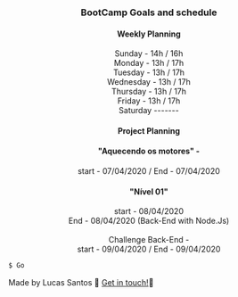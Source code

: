 <h3 align="center">
  BootCamp Goals and schedule
</h3>
<h4 align="center">
  Weekly Planning
</h4>
<p align="center">
 Sunday - 14h / 16h <br />
Monday - 13h / 17h <br />
Tuesday - 13h / 17h <br>
Wednesday - 13h / 17h <br>
Thursday - 13h / 17h <br>
Friday - 13h / 17h <br>
Saturday ------- <br>
</p>

<h4 align="center">
  Project Planning
</h4>

<h4 align="center"> 
 "Aquecendo os motores" - 
</h4>

 <p align="center">
  start - 07/04/2020 / 
  End - 07/04/2020
</p>

<h4 align="center"> 
 "Nível 01"
</h4>
<p align="center">
  start - 08/04/2020 <br /> 
  End - 08/04/2020 (Back-End with Node.Js) <br />
  <br />
  Challenge Back-End - <br />
  start - 09/04/2020 / End - 09/04/2020 <br />
</p>




```bash
$ Go
```

Made by Lucas Santos :wave: [Get in touch!](https://www.linkedin.com/in/lucasmk/):rocket:
